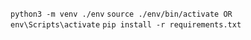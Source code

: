 `python3 -m venv ./env`
`source ./env/bin/activate OR env\Scripts\activate`
`pip install -r requirements.txt`
